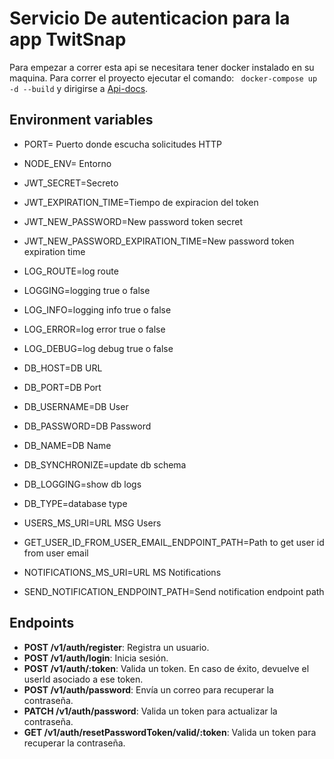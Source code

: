 # Servicio De autenticacion para la app TwitSnap

Para empezar a correr esta api se necesitara tener docker instalado en su maquina. Para correr el proyecto ejecutar el comando:
` docker-compose up -d --build` y dirigirse a [Api-docs](http://localhost:5000/api-docs).

## Environment variables
- PORT= Puerto donde escucha solicitudes HTTP
- NODE_ENV= Entorno

- JWT_SECRET=Secreto
- JWT_EXPIRATION_TIME=Tiempo de expiracion del token
- JWT_NEW_PASSWORD=New password token secret
- JWT_NEW_PASSWORD_EXPIRATION_TIME=New password token expiration time

- LOG_ROUTE=log route
- LOGGING=logging true o false
- LOG_INFO=logging info true o false
- LOG_ERROR=log error true o false
- LOG_DEBUG=log debug true o false

- DB_HOST=DB URL
- DB_PORT=DB Port
- DB_USERNAME=DB User
- DB_PASSWORD=DB Password
- DB_NAME=DB Name
- DB_SYNCHRONIZE=update db schema
- DB_LOGGING=show db logs
- DB_TYPE=database type

- USERS_MS_URI=URL MSG Users
- GET_USER_ID_FROM_USER_EMAIL_ENDPOINT_PATH=Path to get user id from user email
- NOTIFICATIONS_MS_URI=URL MS Notifications
- SEND_NOTIFICATION_ENDPOINT_PATH=Send notification endpoint path

## Endpoints
- **POST /v1/auth/register**: Registra un usuario.
- **POST /v1/auth/login**: Inicia sesión.
- **POST /v1/auth/:token**: Valida un token. En caso de éxito, devuelve el userId asociado a ese token.
- **POST /v1/auth/password**: Envía un correo para recuperar la contraseña.
- **PATCH /v1/auth/password**: Valida un token para actualizar la contraseña.
- **GET /v1/auth/resetPasswordToken/valid/:token**: Valida un token para recuperar la contraseña.



